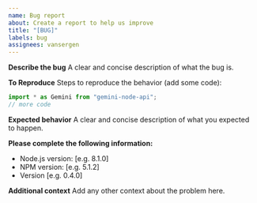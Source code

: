 ```yaml
---
name: Bug report
about: Create a report to help us improve
title: "[BUG]"
labels: bug
assignees: vansergen
---
```


**Describe the bug**
A clear and concise description of what the bug is.

**To Reproduce**
Steps to reproduce the behavior (add some code):

```typescript
import * as Gemini from "gemini-node-api";
// more code
```

**Expected behavior**
A clear and concise description of what you expected to happen.

**Please complete the following information:**

- Node.js version: [e.g. 8.1.0]
- NPM version: [e.g. 5.1.2]
- Version [e.g. 0.4.0]

**Additional context**
Add any other context about the problem here.
